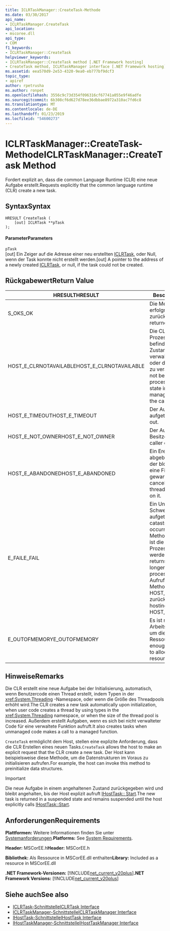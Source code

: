 ```yaml
---
title: ICLRTaskManager::CreateTask-Methode
ms.date: 03/30/2017
api_name:
- ICLRTaskManager.CreateTask
api_location:
- mscoree.dll
api_type:
- COM
f1_keywords:
- ICLRTaskManager::CreateTask
helpviewer_keywords:
- ICLRTaskManager::CreateTask method [.NET Framework hosting]
- CreateTask method, ICLRTaskManager interface [.NET Framework hosting]
ms.assetid: eea570d9-2e53-4320-9ea0-eb777bf9dcf3
topic_type:
- apiref
author: rpetrusha
ms.author: ronpet
ms.openlocfilehash: 3556c9c73d354f096316cf67741a055e9f46adfe
ms.sourcegitcommit: 6b308cf6d627d78ee36dbbae8972a310ac7fd6c8
ms.translationtype: MT
ms.contentlocale: de-DE
ms.lasthandoff: 01/23/2019
ms.locfileid: "54600273"
---
```

# <a name="iclrtaskmanagercreatetask-method"></a><span data-ttu-id="0d62f-102">ICLRTaskManager::CreateTask-Methode</span><span class="sxs-lookup"><span data-stu-id="0d62f-102">ICLRTaskManager::CreateTask Method</span></span>
<span data-ttu-id="0d62f-103">Fordert explizit an, dass die common Language Runtime (CLR) eine neue Aufgabe erstellt.</span><span class="sxs-lookup"><span data-stu-id="0d62f-103">Requests explicitly that the common language runtime (CLR) create a new task.</span></span>  
  
## <a name="syntax"></a><span data-ttu-id="0d62f-104">Syntax</span><span class="sxs-lookup"><span data-stu-id="0d62f-104">Syntax</span></span>  
  
```  
HRESULT CreateTask (  
    [out] ICLRTask **pTask  
);  
```  
  
#### <a name="parameters"></a><span data-ttu-id="0d62f-105">Parameter</span><span class="sxs-lookup"><span data-stu-id="0d62f-105">Parameters</span></span>  
 `pTask`  
 <span data-ttu-id="0d62f-106">[out] Ein Zeiger auf die Adresse einer neu erstellten [ICLRTask](../../../../docs/framework/unmanaged-api/hosting/iclrtask-interface.md), oder Null, wenn der Task konnte nicht erstellt werden.</span><span class="sxs-lookup"><span data-stu-id="0d62f-106">[out] A pointer to the address of a newly created [ICLRTask](../../../../docs/framework/unmanaged-api/hosting/iclrtask-interface.md), or null, if the task could not be created.</span></span>  
  
## <a name="return-value"></a><span data-ttu-id="0d62f-107">Rückgabewert</span><span class="sxs-lookup"><span data-stu-id="0d62f-107">Return Value</span></span>  
  
|<span data-ttu-id="0d62f-108">HRESULT</span><span class="sxs-lookup"><span data-stu-id="0d62f-108">HRESULT</span></span>|<span data-ttu-id="0d62f-109">Beschreibung</span><span class="sxs-lookup"><span data-stu-id="0d62f-109">Description</span></span>|  
|-------------|-----------------|  
|<span data-ttu-id="0d62f-110">S_OK</span><span class="sxs-lookup"><span data-stu-id="0d62f-110">S_OK</span></span>|<span data-ttu-id="0d62f-111">Die Methode wurde erfolgreich zurückgegeben.</span><span class="sxs-lookup"><span data-stu-id="0d62f-111">The method returned successfully.</span></span>|  
|<span data-ttu-id="0d62f-112">HOST_E_CLRNOTAVAILABLE</span><span class="sxs-lookup"><span data-stu-id="0d62f-112">HOST_E_CLRNOTAVAILABLE</span></span>|<span data-ttu-id="0d62f-113">Die CLR wurde nicht in einen Prozess geladen und befindet sich in einem Zustand, in dem nicht verwalteten Code ausführen oder den Aufruf erfolgreich zu verarbeiten.</span><span class="sxs-lookup"><span data-stu-id="0d62f-113">The CLR has not been loaded into a process, or the CLR is in a state in which it cannot run managed code or process the call successfully.</span></span>|  
|<span data-ttu-id="0d62f-114">HOST_E_TIMEOUT</span><span class="sxs-lookup"><span data-stu-id="0d62f-114">HOST_E_TIMEOUT</span></span>|<span data-ttu-id="0d62f-115">Der Aufruf ist ein Timeout aufgetreten.</span><span class="sxs-lookup"><span data-stu-id="0d62f-115">The call timed out.</span></span>|  
|<span data-ttu-id="0d62f-116">HOST_E_NOT_OWNER</span><span class="sxs-lookup"><span data-stu-id="0d62f-116">HOST_E_NOT_OWNER</span></span>|<span data-ttu-id="0d62f-117">Der Aufrufer ist nicht Besitzer der Sperre.</span><span class="sxs-lookup"><span data-stu-id="0d62f-117">The caller does not own the lock.</span></span>|  
|<span data-ttu-id="0d62f-118">HOST_E_ABANDONED</span><span class="sxs-lookup"><span data-stu-id="0d62f-118">HOST_E_ABANDONED</span></span>|<span data-ttu-id="0d62f-119">Ein Ereignis wurde abgebrochen, während sich der blockierte Thread oder eine Fiber darauf gewartet.</span><span class="sxs-lookup"><span data-stu-id="0d62f-119">An event was canceled while a blocked thread or fiber was waiting on it.</span></span>|  
|<span data-ttu-id="0d62f-120">E_FAIL</span><span class="sxs-lookup"><span data-stu-id="0d62f-120">E_FAIL</span></span>|<span data-ttu-id="0d62f-121">Ein Unbekannter Schwerwiegender Fehler ist aufgetreten.</span><span class="sxs-lookup"><span data-stu-id="0d62f-121">An unknown catastrophic failure occurred.</span></span> <span data-ttu-id="0d62f-122">Wenn eine Methode E_FAIL zurückgibt, ist die CLR nicht mehr im Prozess verwendet werden.</span><span class="sxs-lookup"><span data-stu-id="0d62f-122">When a method returns E_FAIL, the CLR is no longer usable within the process.</span></span> <span data-ttu-id="0d62f-123">Nachfolgende Aufrufe zum Hosten der Methoden HOST_E_CLRNOTAVAILABLE zurück.</span><span class="sxs-lookup"><span data-stu-id="0d62f-123">Subsequent calls to hosting methods return HOST_E_CLRNOTAVAILABLE.</span></span>|  
|<span data-ttu-id="0d62f-124">E_OUTOFMEMORY</span><span class="sxs-lookup"><span data-stu-id="0d62f-124">E_OUTOFMEMORY</span></span>|<span data-ttu-id="0d62f-125">Es ist nicht genügend Arbeitsspeicher verfügbar, um die angeforderte Ressource zuzuweisen.</span><span class="sxs-lookup"><span data-stu-id="0d62f-125">Not enough memory is available to allocate the requested resource.</span></span>|  
  
## <a name="remarks"></a><span data-ttu-id="0d62f-126">Hinweise</span><span class="sxs-lookup"><span data-stu-id="0d62f-126">Remarks</span></span>  
 <span data-ttu-id="0d62f-127">Die CLR erstellt eine neue Aufgabe bei der Initialisierung, automatisch, wenn Benutzercode einen Thread erstellt, indem Typen in der <xref:System.Threading> -Namespace, oder wenn die Größe des Threadpools erhöht wird.</span><span class="sxs-lookup"><span data-stu-id="0d62f-127">The CLR creates a new task automatically upon initialization, when user code creates a thread by using types in the <xref:System.Threading> namespace, or when the size of the thread pool is increased.</span></span> <span data-ttu-id="0d62f-128">Außerdem erstellt Aufgaben, wenn es sich bei nicht verwalteter Code für eine verwaltete Funktion aufruft.</span><span class="sxs-lookup"><span data-stu-id="0d62f-128">It also creates tasks when unmanaged code makes a call to a managed function.</span></span>  
  
 <span data-ttu-id="0d62f-129">`CreateTask` ermöglicht dem Host, stellen eine explizite Anforderung, dass die CLR Erstellen eines neuen Tasks.</span><span class="sxs-lookup"><span data-stu-id="0d62f-129">`CreateTask` allows the host to make an explicit request that the CLR create a new task.</span></span> <span data-ttu-id="0d62f-130">Der Host kann beispielsweise diese Methode, um die Datenstrukturen im Voraus zu initialisieren aufrufen.</span><span class="sxs-lookup"><span data-stu-id="0d62f-130">For example, the host can invoke this method to preinitialize data structures.</span></span>  
  
> [!IMPORTANT]
>  <span data-ttu-id="0d62f-131">Die neue Aufgabe in einem angehaltenen Zustand zurückgegeben wird und bleibt angehalten, bis der Host explizit aufruft [IHostTask:: Start](../../../../docs/framework/unmanaged-api/hosting/ihosttask-start-method.md).</span><span class="sxs-lookup"><span data-stu-id="0d62f-131">The new task is returned in a suspended state and remains suspended until the host explicitly calls [IHostTask::Start](../../../../docs/framework/unmanaged-api/hosting/ihosttask-start-method.md).</span></span>  
  
## <a name="requirements"></a><span data-ttu-id="0d62f-132">Anforderungen</span><span class="sxs-lookup"><span data-stu-id="0d62f-132">Requirements</span></span>  
 <span data-ttu-id="0d62f-133">**Plattformen:** Weitere Informationen finden Sie unter [Systemanforderungen](../../../../docs/framework/get-started/system-requirements.md).</span><span class="sxs-lookup"><span data-stu-id="0d62f-133">**Platforms:** See [System Requirements](../../../../docs/framework/get-started/system-requirements.md).</span></span>  
  
 <span data-ttu-id="0d62f-134">**Header:** MSCorEE.h</span><span class="sxs-lookup"><span data-stu-id="0d62f-134">**Header:** MSCorEE.h</span></span>  
  
 <span data-ttu-id="0d62f-135">**Bibliothek:** Als Ressource in MSCorEE.dll enthalten</span><span class="sxs-lookup"><span data-stu-id="0d62f-135">**Library:** Included as a resource in MSCorEE.dll</span></span>  
  
 <span data-ttu-id="0d62f-136">**.NET Framework-Versionen:** [!INCLUDE[net_current_v20plus](../../../../includes/net-current-v20plus-md.md)]</span><span class="sxs-lookup"><span data-stu-id="0d62f-136">**.NET Framework Versions:** [!INCLUDE[net_current_v20plus](../../../../includes/net-current-v20plus-md.md)]</span></span>  
  
## <a name="see-also"></a><span data-ttu-id="0d62f-137">Siehe auch</span><span class="sxs-lookup"><span data-stu-id="0d62f-137">See also</span></span>
- [<span data-ttu-id="0d62f-138">ICLRTask-Schnittstelle</span><span class="sxs-lookup"><span data-stu-id="0d62f-138">ICLRTask Interface</span></span>](../../../../docs/framework/unmanaged-api/hosting/iclrtask-interface.md)
- [<span data-ttu-id="0d62f-139">ICLRTaskManager-Schnittstelle</span><span class="sxs-lookup"><span data-stu-id="0d62f-139">ICLRTaskManager Interface</span></span>](../../../../docs/framework/unmanaged-api/hosting/iclrtaskmanager-interface.md)
- [<span data-ttu-id="0d62f-140">IHostTask-Schnittstelle</span><span class="sxs-lookup"><span data-stu-id="0d62f-140">IHostTask Interface</span></span>](../../../../docs/framework/unmanaged-api/hosting/ihosttask-interface.md)
- [<span data-ttu-id="0d62f-141">IHostTaskManager-Schnittstelle</span><span class="sxs-lookup"><span data-stu-id="0d62f-141">IHostTaskManager Interface</span></span>](../../../../docs/framework/unmanaged-api/hosting/ihosttaskmanager-interface.md)

